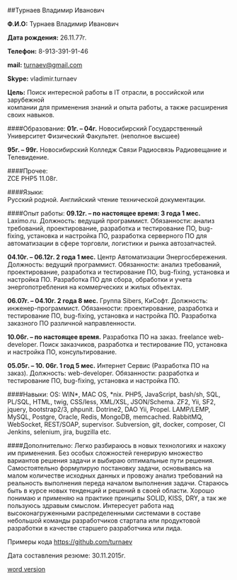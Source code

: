 
##Турнаев Владимир Иванович

**Ф.И.О:**		Турнаев Владимир Иванович

**Дата рождения:**	26.11.77г.

**Телефон:** 		8-913-391-91-46

**mail:**			turnaev@gmail.com

**Skype:**		vladimir.turnaev

**Цель:** 		Поиск интересной работы в IT отрасли, в российской или зарубежной   
компании для применения знаний и опыта работы, а также расширения своих навыков. 

####Образование:
**01г. – 04г.**		Новосибирский Государственный Университет
 	Физический Факультет. (неполное высшее)
 	
**95г. – 99г.**		Новосибирский Колледж Связи 
	Радиосвязь Радиовещание и Телевидение.

####Прочее:		
ZCE PHP5 11.08г.

####Языки:	 
Русский родной. Английский чтение технической документации.

####Опыт работы:
**09.12г. – по настоящее время: 3 года 1 мес.**  Laximo.ru.
Должность: ведущий программист.
Обязанности: анализ требований, проектирование, разработка и тестирование ПО, bug-fixing, установка и настройка ПО, 
разработка серверного ПО для автоматизации в сфере торговли, логистики и рынка автозапчастей. 

**04.10г.  – 06.12г. 2 года 1 мес.** Центр Автоматизации Энергосбережения.
Должность: ведущий программист.
Обязанности: анализ требований, проектирование, разработка и тестирование ПО, bug-fixing, установка и настройка ПО. 
Разработка ПО для сбора, обработки и учета энергопотребления на коммерческих и жилых объектах.

**06.07г. – 04.10г. 2 года 8 мес.** Группа Sibers, КиСофт.
Должность: инженер-программист.
Обязанности: проектирование, разработка и тестирование ПО, bug-fixing, установка и настройка ПО. 
Разработка заказного  ПО различной направленности.

**10.06г. – по настоящее время.** Разработка ПО на заказ.
freelance web-developer. 
Поиск заказчиков, разработка и тестирование ПО, установка и  настройка ПО, консультирование.

**05.05г. – 10. 06г. 1 год 5 мес.** Интернет Сервис (Разработка ПО на заказ).
Должность: web-developer.
Обязанности:  разработка и тестирование ПО, bug-fixing, установка и настройка ПО. 

####Навыки:
OS: WIN*, MAC OS, *nix.
PHP5, JavaScript, bash/sh, SQL, PL/SQL, HTML, twig, CSS/less, XML/XSL, JSON/Schema.
ZF2, Yii, SF2, jquery, bootstrap2/3, phpunit.
Dotrine2, DAO Yii, Propel.
LAMP/LEMP, MySQL, Postgre, Oracle, Redis, MongoDB, memcached.
RabbitMQ, WebSocket, REST/SOAP, supervisor.
Subversion, git, docker, composer, CI Jenkins, selenium, jira, bugzilla etc.

####Дополнительно:
Легко разбираюсь в новых технологиях и нахожу им применения. Без особых сложностей генерирую множество 
вариантов решения задачи и выбираю оптимальные пути решения. Самостоятельно формулирую постановку задачи, 
основываясь на малом количестве исходных данных и провожу анализ требований на реальность выполнения 
переда началом выполнения задачи. Стараюсь быть в курсе новых тенденций и решений в своей области. 
Хорошо понимаю и применяю на практике принципы SOLID, KISS, DRY, а так же пользуюсь здравым смыслом. 
Интересует работа над высоконагруженными распределенными системами в составе небольшой команды 
разработчиков стартапа или продуктовой разработки в качестве старшего разработчика или лида. 

Примеры кода https://github.com/turnaev


Дата составления резюме: 30.11.2015г.

[word version](word/resume.doc)